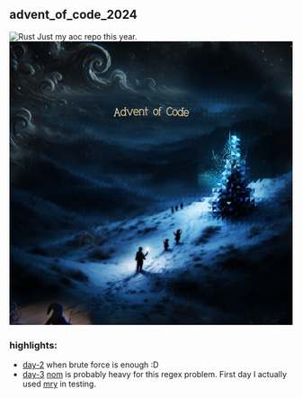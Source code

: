 advent_of_code_2024
---
![Rust](https://img.shields.io/badge/rust-%23000000.svg?style=for-the-badge&logo=rust&logoColor=white)
Just my aoc repo this year.
![logo](assets/aoc24.jpg)

### highlights:

- [day-2](day-2/) when brute force is enough :D
- [day-3](day-3/) [nom](/rust-bakery/nom) is probably heavy for this regex problem. First day I actually used [mry](/ryo33/mry) in testing.